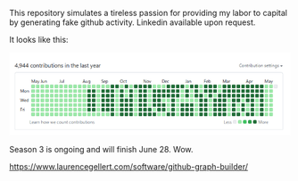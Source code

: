 This repository simulates a tireless passion for providing my labor to capital by generating fake github activity. Linkedin available upon request.

It looks like this:

![](lol.png)

Season 3 is ongoing and will finish June 28. Wow.

https://www.laurencegellert.com/software/github-graph-builder/
